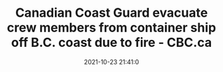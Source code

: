 ---
"title": "Canadian Coast Guard evacuate crew members from container ship off B.C. coast due to fire - CBC.ca"
"date": "2021-10-23 21:41:0"
"feed_name": "GOOGLENEWSMINING"
"feed_website": "https://news.google.com/search?q=mining%2Bincident&hl=en-US&gl=US&ceid=US:en"
"feed_rss": "https://news.google.com/rss/search?q=mining%2Bincident&hl=en-US&gl=US&ceid=US:en"
"link": "https://www.cbc.ca/news/canada/british-columbia/shipping-containers-on-fire-1.6222815"
"source": "{'href': 'https://www.cbc.ca', 'title': 'CBC.ca'}"
"file": "_posts/2021-1-1-beb59fce8c83dda4ae5ceb1b7fe2f0de60a16eb3.md"
"accident": "1"
"drilling": "1"
"represented_by": "0"
"dead": "0"
"injured": "0"
"arrested": "0"
"place": "unknown place"
"where": "unknown site"
"causes": "unknown"
"place_uri": "unknown place"
---